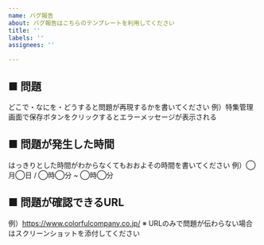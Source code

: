 ```yaml
---
name: バグ報告
about: バグ報告はこちらのテンプレートを利用してください
title: ''
labels: ''
assignees: ''

---
```


## ■ 問題
どこで・なにを・どうすると問題が再現するかを書いてください
例）特集管理画面で保存ボタンをクリックするとエラーメッセージが表示される

## ■ 問題が発生した時間
はっきりとした時間がわからなくてもおおよその時間を書いてください
例）◯月◯日 / ◯時◯分 ~ ◯時◯分

## ■ 問題が確認できるURL
例）https://www.colorfulcompany.co.jp/
※ URLのみで問題が伝わらない場合はスクリーンショットを添付してください
